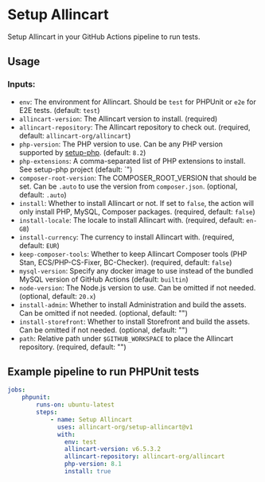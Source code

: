# Setup Allincart

Setup Allincart in your GitHub Actions pipeline to run tests.

## Usage

### Inputs:

- `env`: The environment for Allincart. Should be `test` for PHPUnit or `e2e` for E2E tests. (default: `test`)
- `allincart-version`: The Allincart version to install. (required)
- `allincart-repository`: The Allincart repository to check out. (required, default: `allincart-org/allincart`)
- `php-version`: The PHP version to use. Can be any PHP version supported by [setup-php](https://github.com/shivammathur/setup-php). (default: `8.2`)
- `php-extensions`: A comma-separated list of PHP extensions to install. See setup-php project (default: `")
- `composer-root-version`: The COMPOSER_ROOT_VERSION that should be set. Can be `.auto` to use the version from `composer.json`. (optional, default: `.auto`)
- `install`: Whether to install Allincart or not. If set to `false`, the action will only install PHP, MySQL, Composer packages. (required, default: `false`)
- `install-locale`: The locale to install Allincart with. (required, default: `en-GB`)
- `install-currency`: The currency to install Allincart with. (required, default: `EUR`)
- `keep-composer-tools`: Whether to keep Allincart Composer tools (PHP Stan, ECS/PHP-CS-Fixer, BC-Checker). (required, default: `false`)
- `mysql-version`: Specify any docker image to use instead of the bundled MySQL version of GitHub Actions (default: `builtin`)
- `node-version`: The Node.js version to use. Can be omitted if not needed. (optional, default: `20.x`)
- `install-admin`: Whether to install Administration and build the assets. Can be omitted if not needed. (optional, default: "")
- `install-storefront`: Whether to install Storefront and build the assets. Can be omitted if not needed. (optional, default: "")
- `path`: Relative path under `$GITHUB_WORKSPACE` to place the Allincart repository. (required, default: "")

## Example pipeline to run PHPUnit tests

```yaml
jobs:
    phpunit:
        runs-on: ubuntu-latest
        steps:
            - name: Setup Allincart
              uses: allincart-org/setup-allincart@v1
              with:
                env: test
                allincart-version: v6.5.3.2
                allincart-repository: allincart-org/allincart
                php-version: 8.1
                install: true
